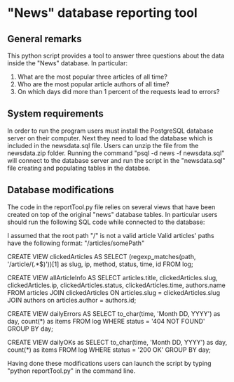 # "News" database reporting tool

## General remarks

This python script provides a tool to answer three questions about the data
inside the "News" database. In particular:

1) What are the most popular three articles of all time?
2) Who are the most popular article authors of all time?
3) On which days did more than 1 percent of the requests lead to errors?

## System requirements

In order to run the program users must install the PostgreSQL database
server on their computer. Next they need to load the database which is included
in the newsdata.sql file. Users can unzip the file from the newsdata.zip folder.
Running the command "psql -d news -f newsdata.sql" will connect to the database
server and run the script in the "newsdata.sql" file creating and populating
tables in the databse.

## Database modifications

The code in the reportTool.py file relies on several views that have been
created on top of the original "news" database tables. In particular users
should run the following SQL code while connected to the database:

I assumed that the root path "/" is not a valid article
Valid articles' paths have the following format: "/articles/somePath"

CREATE VIEW clickedArticles AS
SELECT (regexp_matches(path, '/article/(.*$)'))[1] as slug,
ip, method, status, time, id
FROM log;

CREATE VIEW allArticleInfo AS
SELECT articles.title, clickedArticles.slug, clickedArticles.ip,
clickedArticles.status, clickedArticles.time, authors.name
FROM articles JOIN clickedArticles
ON articles.slug = clickedArticles.slug
JOIN authors on articles.author = authors.id;

CREATE VIEW dailyErrors AS
SELECT to_char(time, 'Month DD, YYYY') as day, count(*) as items
FROM log
WHERE status = '404 NOT FOUND'
GROUP BY day;

CREATE VIEW dailyOKs as
SELECT to_char(time, 'Month DD, YYYY') as day, count(*) as items
FROM log
WHERE status = '200 OK'
GROUP BY day;

Having done these modifications users can launch the script by typing
"python reportTool.py" in the command line.

